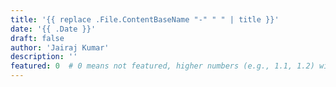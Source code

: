 ```yaml
---
title: '{{ replace .File.ContentBaseName "-" " " | title }}'
date: '{{ .Date }}'
draft: false
author: 'Jairaj Kumar'
description: ''
featured: 0  # 0 means not featured, higher numbers (e.g., 1.1, 1.2) will be shown in order
---
```

